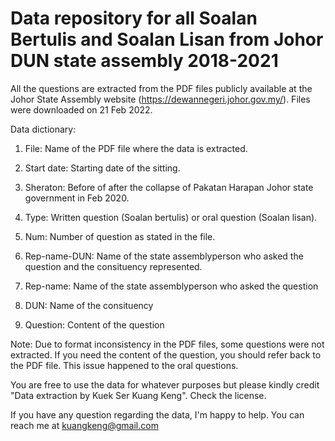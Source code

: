 # Data repository for all Soalan Bertulis and Soalan Lisan from Johor DUN state assembly 2018-2021

All the questions are extracted from the PDF files publicly available at the Johor State Assembly website (https://dewannegeri.johor.gov.my/). Files were downloaded on 21 Feb 2022.

Data dictionary:

1. File: Name of the PDF file where the data is extracted.

2. Start date: Starting date of the sitting.

3. Sheraton: Before of after the collapse of Pakatan Harapan Johor state government in Feb 2020.

4. Type: Written question (Soalan bertulis) or oral question (Soalan lisan).

5. Num: Number of question as stated in the file.

6. Rep-name-DUN: Name of the state assemblyperson who asked the question and the consituency represented.

7. Rep-name: Name of the state assemblyperson who asked the question

8. DUN: Name of the consituency

9. Question: Content of the question

Note: Due to format inconsistency in the PDF files, some questions were not extracted. If you need the content of the question, you should refer back to the PDF file. This issue happened to the oral questions.

You are free to use the data for whatever purposes but please kindly credit "Data extraction by Kuek Ser Kuang Keng". Check the license. 

If you have any question regarding the data, I'm happy to help. You can reach me at kuangkeng@gmail.com
